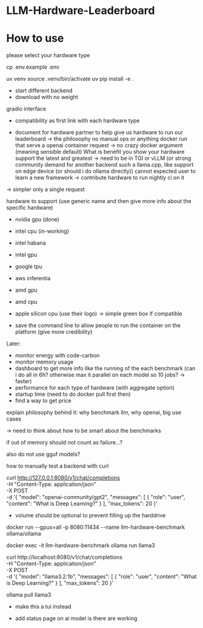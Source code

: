 # LLM-Hardware-Leaderboard

# How to use

please select your hardware type

cp .env.example .env

uv venv
source .venv/bin/activate
uv pip install -e .

- start different backend
- download with no weight

gradio interface
- compatibility as first link with each hardware type

- document for hardware partner to help give us hardware to run our leaderboard
-> the philosophy no manual ops or anything docker run that serve a openai container request
-> no crazy docker argument (meaning sensible default)
What is benefit you show your hardware support the latest and greatest
-> need to be in TGI or vLLM (or strong community demand for another backend such a llama.cpp, like support on edge device (or should i do ollama directly)) cannot expected user to learn a new framework
-> contribute hardware to run nightly ci on it

-> simpler only a single request

hardware to support (use generic name and then give more info about the specific hardware)
- nvidia gpu (done)
- intel cpu (in-working)
- intel habana
- intel gpu
- google tpu
- aws inferentia
- amd gpu
- amd cpu
- apple silicon cpu
(use their logo)
-> simple green box if compatible 

- save the command line to allow people to run the container on the platform (give more credibility)

Later:
- monitor energy with code-carbon
- monitor memory usage
- dashboard to get more info like the running of the each benchmark (can i do all in 6h? otherwise max it parallel on each model so 10 jobs? -> faster)
- performance for each type of hardware (with aggregate option)
- startup time (need to do docker pull first then)
- find a way to get price


explain philosophy behind it:
why benchmark llm, why openai, big use cases


-> need to think about how to be smart about the benchmarks

if out of memory should not count as failure...?

also do not use gguf models?


how to manually test a backend with curl

curl http://127.0.0.1:8080/v1/chat/completions \
  -H "Content-Type: application/json" \
  -X POST \
  -d '{
    "model": "openai-community/gpt2",
    "messages": [
      {
        "role": "user",
        "content": "What is Deep Learning?"
      }
    ],
    "max_tokens": 20
  }'


  - volume should be optional to prevent filling up the harddrive


docker run --gpus=all -p 8080:11434 --name llm-hardware-benchmark ollama/ollama

docker exec -it llm-hardware-benchmark ollama run llama3

curl http://localhost:8080/v1/chat/completions \
-H "Content-Type: application/json" \
-X POST \
-d '{
"model": "llama3.2:1b",
"messages": [
    {
    "role": "user",
    "content": "What is Deep Learning?"
    }
],
"max_tokens": 20
}'



ollama pull llama3
- make this a tui instead

- add status page on ai model is there are working 
